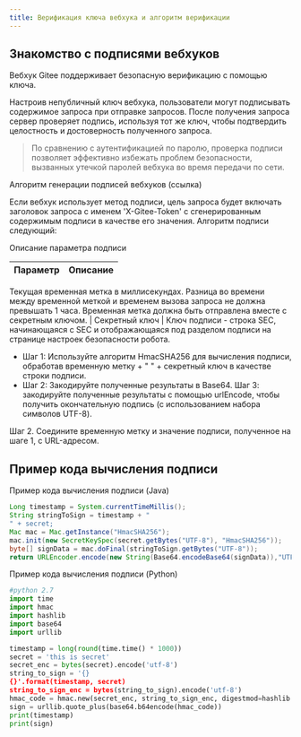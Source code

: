 ```yaml
---
title: Верификация ключа вебхука и алгоритм верификации
---
```


## Знакомство с подписями вебхуков

Вебхук Gitee поддерживает безопасную верификацию с помощью ключа.

Настроив непубличный ключ вебхука, пользователи могут подписывать содержимое запроса при отправке запросов. После получения запроса сервер проверяет подпись, используя тот же ключ, чтобы подтвердить целостность и достоверность полученного запроса.

> По сравнению с аутентификацией по паролю, проверка подписи позволяет эффективно избежать проблем безопасности, вызванных утечкой паролей вебхука во время передачи по сети.

Алгоритм генерации подписей вебхуков (ссылка)

Если вебхук использует метод подписи, цель запроса будет включать заголовок запроса с именем 'X-Gitee-Token' с сгенерированным содержимым подписи в качестве его значения. Алгоритм подписи следующий:

Описание параметра подписи

| Параметр  | Описание |
| --------- | --------------------------------------------------------------- |
Текущая временная метка в миллисекундах. Разница во времени между временной меткой и временем вызова запроса не должна превышать 1 часа. Временная метка должна быть отправлена вместе с секретным ключом.
| Секретный ключ | Ключ подписи - строка SEC, начинающаяся с SEC и отображающаяся под разделом подписи на странице настроек безопасности робота.

- Шаг 1: Используйте алгоритм HmacSHA256 для вычисления подписи, обработав временную метку + "
" + секретный ключ в качестве строки подписи.
- Шаг 2: Закодируйте полученные результаты в Base64.
Шаг 3: закодируйте полученные результаты с помощью urlEncode, чтобы получить окончательную подпись (с использованием набора символов UTF-8).

Шаг 2. Соедините временную метку и значение подписи, полученное на шаге 1, с URL-адресом.

## Пример кода вычисления подписи

Пример кода вычисления подписи (Java)

```java
Long timestamp = System.currentTimeMillis();
String stringToSign = timestamp + "
" + secret;
Mac mac = Mac.getInstance("HmacSHA256");
mac.init(new SecretKeySpec(secret.getBytes("UTF-8"), "HmacSHA256"));
byte[] signData = mac.doFinal(stringToSign.getBytes("UTF-8"));
return URLEncoder.encode(new String(Base64.encodeBase64(signData)),"UTF-8");
```

Пример кода вычисления подписи (Python)

```python
#python 2.7
import time
import hmac
import hashlib
import base64
import urllib

timestamp = long(round(time.time() * 1000))
secret = 'this is secret'
secret_enc = bytes(secret).encode('utf-8')
string_to_sign = '{}
{}'.format(timestamp, secret)
string_to_sign_enc = bytes(string_to_sign).encode('utf-8')
hmac_code = hmac.new(secret_enc, string_to_sign_enc, digestmod=hashlib.sha256).digest()
sign = urllib.quote_plus(base64.b64encode(hmac_code))
print(timestamp)
print(sign)
```